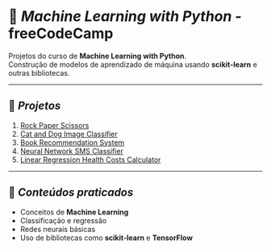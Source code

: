 # 🤖 *Machine Learning with Python* - freeCodeCamp

Projetos do curso de **Machine Learning with Python**.  
Construção de modelos de aprendizado de máquina usando **scikit-learn** e outras bibliotecas.

---

## 📂 *Projetos*

1. [Rock Paper Scissors](./Project1)  
2. [Cat and Dog Image Classifier](./Project2)  
3. [Book Recommendation System](./Project3)  
4. [Neural Network SMS Classifier](./Project4)  
5. [Linear Regression Health Costs Calculator](./Project5)  

---

## 🚀 *Conteúdos praticados*
- Conceitos de **Machine Learning**
- Classificação e regressão
- Redes neurais básicas
- Uso de bibliotecas como **scikit-learn** e **TensorFlow**
